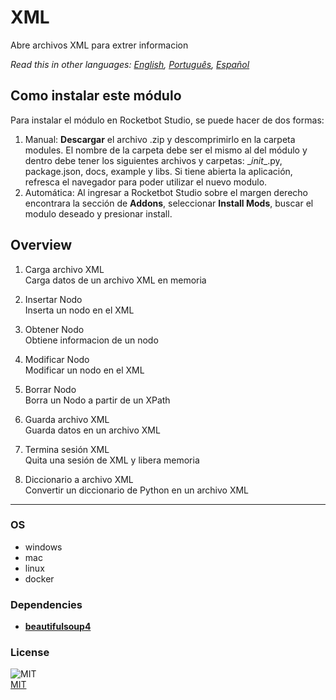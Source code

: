 



# XML
  
Abre archivos XML para extrer informacion  

*Read this in other languages: [English](README.md), [Português](README.pr.md), [Español](README.es.md)*

## Como instalar este módulo
  
Para instalar el módulo en Rocketbot Studio, se puede hacer de dos formas:
1. Manual: __Descargar__ el archivo .zip y descomprimirlo en la carpeta modules. El nombre de la carpeta debe ser el mismo al del módulo y dentro debe tener los siguientes archivos y carpetas: \__init__.py, package.json, docs, example y libs. Si tiene abierta la aplicación, refresca el navegador para poder utilizar el nuevo modulo.
2. Automática: Al ingresar a Rocketbot Studio sobre el margen derecho encontrara la sección de **Addons**, seleccionar **Install Mods**, buscar el modulo deseado y presionar install.  


## Overview


1. Carga archivo XML  
Carga datos de un archivo XML en memoria

2. Insertar Nodo  
Inserta un nodo en el XML

3. Obtener Nodo  
Obtiene informacion de un nodo

4. Modificar Nodo  
Modificar un nodo en el XML

5. Borrar Nodo  
Borra un Nodo a partir de un XPath

6. Guarda archivo XML  
Guarda datos en un archivo XML

7. Termina sesión XML  
Quita una sesión de XML y libera memoria

8. Diccionario a archivo XML  
Convertir un diccionario de Python en un archivo XML  




----
### OS

- windows
- mac
- linux
- docker

### Dependencies
- [**beautifulsoup4**](https://pypi.org/project/beautifulsoup4/)
### License
  
![MIT](https://camo.githubusercontent.com/107590fac8cbd65071396bb4d04040f76cde5bde/687474703a2f2f696d672e736869656c64732e696f2f3a6c6963656e73652d6d69742d626c75652e7376673f7374796c653d666c61742d737175617265)  
[MIT](http://opensource.org/licenses/mit-license.ph)
